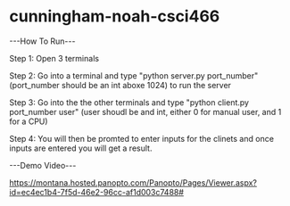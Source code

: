 # cunningham-noah-csci466
---How To Run---

Step 1: Open 3 terminals

Step 2: Go into a terminal and type "python server.py port_number" (port_number should be an int aboxe 1024) to run the server

Step 3: Go into the the other terminals and type "python client.py port_number user" (user shoudl be and int, either 0 for manual user, and 1 for a CPU)

Step 4: You will then be promted to enter inputs for the clinets and once inputs are entered you will get a result. 

---Demo Video---

https://montana.hosted.panopto.com/Panopto/Pages/Viewer.aspx?id=ec4ec1b4-7f5d-46e2-96cc-af1d003c7488#

